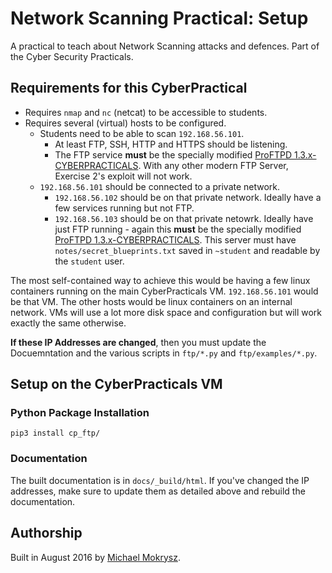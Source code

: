 # Network Scanning Practical: Setup

A practical to teach about Network Scanning attacks and defences. Part of the Cyber Security Practicals.

## Requirements for this CyberPractical

* Requires `nmap` and `nc` (netcat) to be accessible to students.
* Requires several (virtual) hosts to be configured.
  * Students need to be able to scan `192.168.56.101`.
    * At least FTP, SSH, HTTP and HTTPS should be listening.
    * The FTP service **must** be the specially modified [ProFTPD 1.3.x-CYBERPRACTICALS](https://github.com/46bit/ftpbounce-proftpd). With any other modern FTP Server, Exercise 2's exploit will not work.
  * `192.168.56.101` should be connected to a private network.
    * `192.168.56.102` should be on that private network. Ideally have a few services running but not FTP.
    * `192.168.56.103` should be on that private netowrk. Ideally have just FTP running - again this **must** be the specially modified [ProFTPD 1.3.x-CYBERPRACTICALS](https://github.com/46bit/ftpbounce-proftpd). This server must have `notes/secret_blueprints.txt` saved in `~student` and readable by the `student` user.

The most self-contained way to achieve this would be having a few linux containers running on the main CyberPracticals VM. `192.168.56.101` would be that VM. The other hosts would be linux containers on an internal network. VMs will use a lot more disk space and configuration but will work exactly the same otherwise.

**If these IP Addresses are changed**, then you must update the Docuemntation and the various scripts in `ftp/*.py` and `ftp/examples/*.py`.

## Setup on the CyberPracticals VM

### Python Package Installation

```
pip3 install cp_ftp/
```

### Documentation

The built documentation is in `docs/_build/html`. If you've changed the IP addresses, make sure to update
them as detailed above and rebuild the documentation.

## Authorship

Built in August 2016 by [Michael Mokrysz](https://46b.it).
